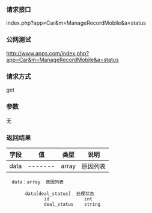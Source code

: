 ### **请求接口**
index.php?app=Car&m=ManageRecordMobile&a=status



### **公网测试**
http://www.apps.com/index.php?app=Car&m=ManageRecordMobile&a=status

### **请求方式**
get


### **参数**
无    

### **返回结果**
|字段        |值          |类型    |说明        |
| ---------  |--------    |-------- |--------  |
|data|-------   |array  |原因列表  |

      data：array  原因列表
            
           data[deal_status]  处理状态
                  id             int
                  deal_status    string

